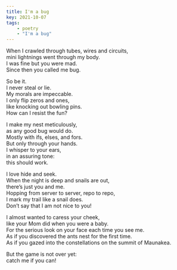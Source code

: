 ```yaml
---
title: I'm a bug
key: 2021-10-07
tags: 
    - poetry
    - "I'm a bug"
---
```


When I crawled through tubes, wires and circuits,  
mini lightnings went through my body.  
I was fine but you were mad.  
Since then you called me bug.  

So be it.  
I never steal or lie.  
My morals are impeccable.  
I only flip zeros and ones,  
like knocking out bowling pins.  
How can I resist the fun?  

I make my nest meticulously,  
as any good bug would do.  
Mostly with ifs, elses, and fors.  
But only through your hands.  
I whisper to your ears,  
in an assuring tone:  
this should work.  

I love hide and seek.  
When the night is deep and snails are out,  
there’s just you and me.  
Hopping from server to server, repo to repo,  
I mark my trail like a snail does.  
Don’t say that I am not nice to you!  

I almost wanted to caress your cheek,  
like your Mom did when you were a baby.  
For the serious look on your face each time you see me.  
As if you discovered the ants nest for the first time.  
As if you gazed into the constellations on the summit of Maunakea.  

But the game is not over yet:  
catch me if you can!  

